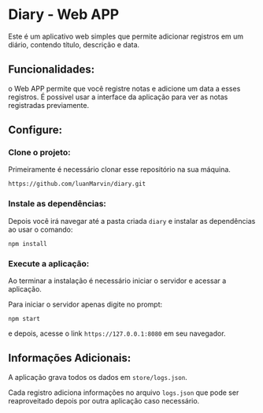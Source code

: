 # Diary - Web APP

Este é um aplicativo web simples que permite adicionar registros em um diário, contendo título, descrição e data.

## Funcionalidades:

o Web APP permite que você registre notas e adicione um data a esses registros. É possivel usar a interface da aplicação para ver as notas registradas previamente.

## Configure:

### Clone o projeto:

Primeiramente é necessário clonar esse repositório na sua máquina.

```
https://github.com/luanMarvin/diary.git
```

### Instale as dependências:

Depois você irá navegar até a pasta criada `diary` e instalar as dependências ao usar o comando:

```
npm install
```

### Execute a aplicação:

Ao terminar a instalação é necessário iniciar o servidor e acessar a aplicação.

Para iniciar o servidor apenas digite no prompt:

```
npm start
```

e depois, acesse o link `https://127.0.0.1:8080` em seu navegador.

## Informações Adicionais:

A aplicação grava todos os dados em `store/logs.json`.

Cada registro adiciona informações no arquivo `logs.json` que pode ser reaproveitado depois por outra aplicação caso necessário.

